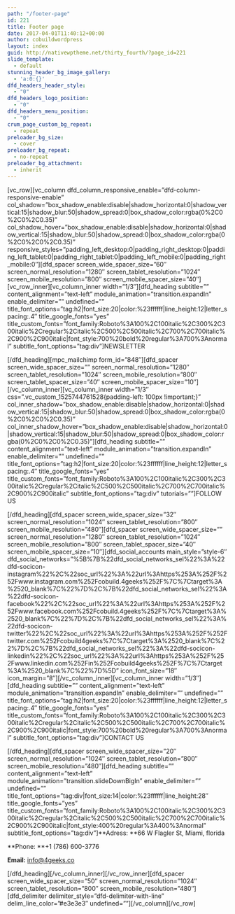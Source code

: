 ```yaml
---
path: "/footer-page"
id: 221
title: Footer page
date: 2017-04-01T11:40:12+00:00
author: cobuildwordpress
layout: index
guid: http://nativewptheme.net/thirty_fourth/?page_id=221
slide_template:
  - default
stunning_header_bg_image_gallery:
  - 'a:0:{}'
dfd_headers_header_style:
  - "0"
dfd_headers_logo_position:
  - "0"
dfd_headers_menu_position:
  - "0"
crum_page_custom_bg_repeat:
  - repeat
preloader_bg_size:
  - cover
preloader_bg_repeat:
  - no-repeat
preloader_bg_attachment:
  - inherit
---
```

\[vc\_row\]\[vc\_column dfd\_column\_responsive\_enable=&#8221;dfd-column-responsive-enable&#8221; col\_shadow=&#8221;box\_shadow\_enable:disable|shadow\_horizontal:0|shadow\_vertical:15|shadow\_blur:50|shadow\_spread:0|box\_shadow\_color:rgba(0%2C0%2C0%2C0.35)&#8221; col\_shadow\_hover=&#8221;box\_shadow\_enable:disable|shadow\_horizontal:0|shadow\_vertical:15|shadow\_blur:50|shadow\_spread:0|box\_shadow\_color:rgba(0%2C0%2C0%2C0.35)&#8221; responsive\_styles=&#8221;padding\_left\_desktop:0|padding\_right\_desktop:0|padding\_left\_tablet:0|padding\_right\_tablet:0|padding\_left\_mobile:0|padding\_right\_mobile:0&#8243;\]\[dfd\_spacer screen\_wide\_spacer\_size=&#8221;60&#8243; screen\_normal\_resolution=&#8221;1280&#8243; screen\_tablet\_resolution=&#8221;1024&#8243; screen\_mobile\_resolution=&#8221;800&#8243; screen\_mobile\_spacer\_size=&#8221;40&#8243;\]\[vc\_row\_inner\]\[vc\_column\_inner width=&#8221;1/3&#8243;\]\[dfd\_heading subtitle=&#8221;&#8221; content\_alignment=&#8221;text-left&#8221; module\_animation=&#8221;transition.expandIn&#8221; enable\_delimiter=&#8221;&#8221; undefined=&#8221;&#8221; title\_font\_options=&#8221;tag:h2|font\_size:20|color:%23ffffff|line\_height:12|letter\_spacing:.4&#8243; title\_google\_fonts=&#8221;yes&#8221; title\_custom\_fonts=&#8221;font\_family:Roboto%3A100%2C100italic%2C300%2C300italic%2Cregular%2Citalic%2C500%2C500italic%2C700%2C700italic%2C900%2C900italic|font\_style:700%20bold%20regular%3A700%3Anormal&#8221; subtitle\_font_options=&#8221;tag:div&#8221;\]NEWSLETTER

\[/dfd\_heading\]\[mpc\_mailchimp form\_id=&#8221;848&#8243;\]\[dfd\_spacer screen\_wide\_spacer\_size=&#8221;&#8221; screen\_normal\_resolution=&#8221;1280&#8243; screen\_tablet\_resolution=&#8221;1024&#8243; screen\_mobile\_resolution=&#8221;800&#8243; screen\_tablet\_spacer\_size=&#8221;40&#8243; screen\_mobile\_spacer\_size=&#8221;10&#8243;\]\[/vc\_column\_inner\]\[vc\_column\_inner width=&#8221;1/3&#8243; css=&#8221;.vc\_custom\_1525744761528{padding-left: 100px !important;}&#8221; col\_inner\_shadow=&#8221;box\_shadow\_enable:disable|shadow\_horizontal:0|shadow\_vertical:15|shadow\_blur:50|shadow\_spread:0|box\_shadow\_color:rgba(0%2C0%2C0%2C0.35)&#8221; col\_inner\_shadow\_hover=&#8221;box\_shadow\_enable:disable|shadow\_horizontal:0|shadow\_vertical:15|shadow\_blur:50|shadow\_spread:0|box\_shadow\_color:rgba(0%2C0%2C0%2C0.35)&#8221;\]\[dfd\_heading subtitle=&#8221;&#8221; content\_alignment=&#8221;text-left&#8221; module\_animation=&#8221;transition.expandIn&#8221; enable\_delimiter=&#8221;&#8221; undefined=&#8221;&#8221; title\_font\_options=&#8221;tag:h2|font\_size:20|color:%23ffffff|line\_height:12|letter\_spacing:.4&#8243; title\_google\_fonts=&#8221;yes&#8221; title\_custom\_fonts=&#8221;font\_family:Roboto%3A100%2C100italic%2C300%2C300italic%2Cregular%2Citalic%2C500%2C500italic%2C700%2C700italic%2C900%2C900italic&#8221; subtitle\_font\_options=&#8221;tag:div&#8221; tutorials=&#8221;&#8221;\]FOLLOW US

\[/dfd\_heading\]\[dfd\_spacer screen\_wide\_spacer\_size=&#8221;32&#8243; screen\_normal\_resolution=&#8221;1024&#8243; screen\_tablet\_resolution=&#8221;800&#8243; screen\_mobile\_resolution=&#8221;480&#8243;\]\[dfd\_spacer screen\_wide\_spacer\_size=&#8221;&#8221; screen\_normal\_resolution=&#8221;1280&#8243; screen\_tablet\_resolution=&#8221;1024&#8243; screen\_mobile\_resolution=&#8221;800&#8243; screen\_tablet\_spacer\_size=&#8221;40&#8243; screen\_mobile\_spacer\_size=&#8221;10&#8243;\]\[dfd\_social\_accounts main\_style=&#8221;style-6&#8243; dfd\_social\_networks=&#8221;%5B%7B%22dfd\_social\_networks\_sel%22%3A%22dfd-socicon-instagram%22%2C%22soc\_url%22%3A%22url%3Ahttps%253A%252F%252Fwww.instagram.com%252Fcobuild.4geeks%252F%7C%7Ctarget%3A%2520\_blank%7C%22%7D%2C%7B%22dfd\_social\_networks\_sel%22%3A%22dfd-socicon-facebook%22%2C%22soc\_url%22%3A%22url%3Ahttps%253A%252F%252Fwww.facebook.com%252Fcobuild.4geeks%252F%7C%7Ctarget%3A%2520\_blank%7C%22%7D%2C%7B%22dfd\_social\_networks\_sel%22%3A%22dfd-socicon-twitter%22%2C%22soc\_url%22%3A%22url%3Ahttps%253A%252F%252Ftwitter.com%252Fcobuild4geeks%7C%7Ctarget%3A%2520\_blank%7C%22%7D%2C%7B%22dfd\_social\_networks\_sel%22%3A%22dfd-socicon-linkedin%22%2C%22soc\_url%22%3A%22url%3Ahttps%253A%252F%252Fwww.linkedin.com%252Fin%252Fcobuild4geeks%252F%7C%7Ctarget%3A%2520\_blank%7C%22%7D%5D&#8221; icon\_font\_size=&#8221;18&#8243; icon\_margin=&#8221;8&#8243;\]\[/vc\_column\_inner\]\[vc\_column\_inner width=&#8221;1/3&#8243;\][dfd\_heading subtitle=&#8221;&#8221; content\_alignment=&#8221;text-left&#8221; module\_animation=&#8221;transition.expandIn&#8221; enable\_delimiter=&#8221;&#8221; undefined=&#8221;&#8221; title\_font\_options=&#8221;tag:h2|font\_size:20|color:%23ffffff|line\_height:12|letter\_spacing:.4&#8243; title\_google\_fonts=&#8221;yes&#8221; title\_custom\_fonts=&#8221;font\_family:Roboto%3A100%2C100italic%2C300%2C300italic%2Cregular%2Citalic%2C500%2C500italic%2C700%2C700italic%2C900%2C900italic|font\_style:700%20bold%20regular%3A700%3Anormal&#8221; subtitle\_font\_options=&#8221;tag:div&#8221;]CONTACT US

\[/dfd\_heading\]\[dfd\_spacer screen\_wide\_spacer\_size=&#8221;20&#8243; screen\_normal\_resolution=&#8221;1024&#8243; screen\_tablet\_resolution=&#8221;800&#8243; screen\_mobile\_resolution=&#8221;480&#8243;\][dfd\_heading subtitle=&#8221;&#8221; content\_alignment=&#8221;text-left&#8221; module\_animation=&#8221;transition.slideDownBigIn&#8221; enable\_delimiter=&#8221;&#8221; undefined=&#8221;&#8221; title\_font\_options=&#8221;tag:div|font\_size:14|color:%23ffffff|line\_height:28&#8243; title\_google\_fonts=&#8221;yes&#8221; title\_custom\_fonts=&#8221;font\_family:Roboto%3A100%2C100italic%2C300%2C300italic%2Cregular%2Citalic%2C500%2C500italic%2C700%2C700italic%2C900%2C900italic|font\_style:400%20regular%3A400%3Anormal&#8221; subtitle\_font_options=&#8221;tag:div&#8221;]**Adress: **66 W Flagler St, Miami, florida
  
**Phone: **+1 (786) 600-3776
  
**Email:** [info@4geeks.co](mailto:marketing@4geeks.co)

\[/dfd\_heading\]\[/vc\_column\_inner\]\[/vc\_row\_inner\]\[dfd\_spacer screen\_wide\_spacer\_size=&#8221;50&#8243; screen\_normal\_resolution=&#8221;1024&#8243; screen\_tablet\_resolution=&#8221;800&#8243; screen\_mobile\_resolution=&#8221;480&#8243;\]\[dfd\_delimiter delimiter\_style=&#8221;dfd-delimiter-with-line&#8221; delim\_line\_color=&#8221;#e3e3e3&#8243; undefined=&#8221;&#8221;\]\[/vc\_column\][/vc_row]